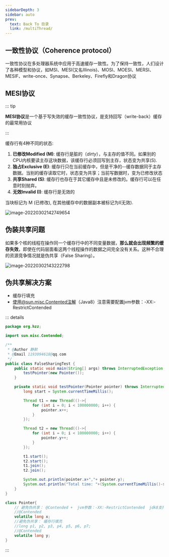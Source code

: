 ```yaml
---
sidebarDepth: 3
sidebar: auto
prev:
  text: Back To 目录
  link: /multiThread/
---
```


## **一致性协议（Coherence protocol）**

一致性协议在多处理器系统中应用于高速缓存一致性。为了保持一致性，人们设计了各种模型和协议，如MSI、MESI(又名Illinois)、MOSI、MOESI、MERSI、MESIF、write-once、Synapse、Berkeley、Firefly和Dragon协议

## **MESI协议**

::: tip

**MESI协议**是一个基于写失效的缓存一致性协议，是支持回写（write-back）缓存的最常用协议

:::

缓存行有4种不同的状态:

1. **已修改Modified (M)**: 缓存行是脏的（*dirty*），与主存的值不同。如果别的CPU内核要读主存这块数据，该缓存行必须回写到主存，状态变为共享(S).
2. **独占Exclusive (E)**: 缓存行只在当前缓存中，但是干净的--缓存数据同于主存数据。当别的缓存读取它时，状态变为共享；当前写数据时，变为已修改状态
3. **共享Shared (S)**: 缓存行也存在于其它缓存中且是未修改的。缓存行可以在任意时刻抛弃。
4. **无效Invalid (I)**: 缓存行是无效的

当块标记为 M (已修改), 在其他缓存中的数据副本被标记为I(无效).

![image-20220302142749654](https://gitee.com/q10viking/PictureRepos/raw/master/images//202203021427647.png)

## 伪装共享问题

如果多个核的线程在操作同一个缓存行中的不同变量数据，**那么就会出现频繁的缓存失效**，即使在代码层面看这两个线程操作的数据之间完全没有关系。这种不合理的资源竞争情况就是伪共享（False Sharing）。

![image-20220302143222798](https://gitee.com/q10viking/PictureRepos/raw/master/images//202203021432852.png)



## 伪共享解决方案

- 缓存行填充
- 使用@sun.misc.Contented注解（Java8）注意需要配置jvm参数：-XX:-RestrictContended



::: details

```java
package org.hzz;

import sun.misc.Contended;

/**
 * @Author 静默
 * @Email 1193094618@qq.com
 */
public class FalseSharingTest {
    public static void main(String[] args) throws InterruptedException {
        testPointer(new Pointer());
    }

    private static void testPointer(Pointer pointer) throws InterruptedException {
        long start = System.currentTimeMillis();

        Thread t1 = new Thread(()->{
            for (int i = 0; i < 100000000; i++) {
                pointer.x++;
            } 
        });

        Thread t2 = new Thread(()->{
            for (int i = 0; i < 100000000; i++) {
                pointer.y++;
            }
        });

        t1.start();
        t2.start();
        t1.join();
        t2.join();

        System.out.println(pointer.x+","+ pointer.y);
        System.out.println("Total time: "+(System.currentTimeMillis()-start));
    }
}

class Pointer{
    // 避免伪共享： @Contended +  jvm参数：-XX:-RestrictContended  jdk8支持
    //@Contended
    volatile long x;
    //避免伪共享： 缓存行填充
    //long p1, p2, p3, p4, p5, p6, p7;
    //@Contended
    volatile long y;
}
```

:::